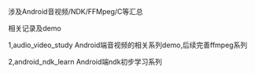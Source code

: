 涉及Android音视频/NDK/FFMpeg/C等汇总

相关记录及demo

1,audio_video_study
Android端音视频的相关系列demo,后续完善ffmpeg系列

2,android_ndk_learn
Android端ndk初步学习系列

